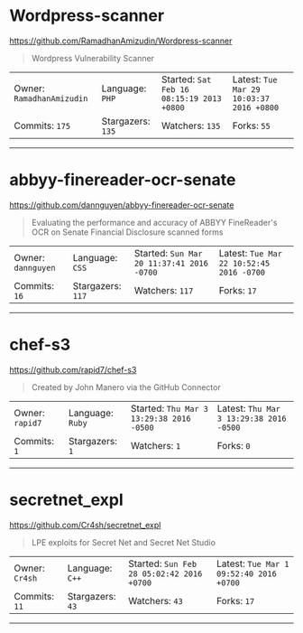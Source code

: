 # Wordpress-scanner

https://github.com/RamadhanAmizudin/Wordpress-scanner
<blockquote>
Wordpress Vulnerability Scanner
</blockquote>

<table>
<tr><td>Owner: <code>RamadhanAmizudin</code></td>
    <td>Language: <code>PHP</code></td>
    <td>Started: <code>Sat Feb 16 08:15:19 2013 +0800</code></td>
    <td>Latest: <code>Tue Mar 29 10:03:37 2016 +0800</code></td></tr>
<tr><td>Commits: <code>175</code></td>
    <td>Stargazers: <code>135</code></td>
    <td>Watchers: <code>135</code></td>
    <td>Forks: <code>55</code></td></tr>
</table>

---

# abbyy-finereader-ocr-senate

https://github.com/dannguyen/abbyy-finereader-ocr-senate
<blockquote>
Evaluating the performance and accuracy of ABBYY FineReader's OCR on Senate Financial Disclosure scanned forms
</blockquote>

<table>
<tr><td>Owner: <code>dannguyen</code></td>
    <td>Language: <code>CSS</code></td>
    <td>Started: <code>Sun Mar 20 11:37:41 2016 -0700</code></td>
    <td>Latest: <code>Tue Mar 22 10:52:45 2016 -0700</code></td></tr>
<tr><td>Commits: <code>16</code></td>
    <td>Stargazers: <code>117</code></td>
    <td>Watchers: <code>117</code></td>
    <td>Forks: <code>17</code></td></tr>
</table>

---

# chef-s3

https://github.com/rapid7/chef-s3
<blockquote>
Created by John Manero via the GitHub Connector
</blockquote>

<table>
<tr><td>Owner: <code>rapid7</code></td>
    <td>Language: <code>Ruby</code></td>
    <td>Started: <code>Thu Mar 3 13:29:38 2016 -0500</code></td>
    <td>Latest: <code>Thu Mar 3 13:29:38 2016 -0500</code></td></tr>
<tr><td>Commits: <code>1</code></td>
    <td>Stargazers: <code>1</code></td>
    <td>Watchers: <code>1</code></td>
    <td>Forks: <code>0</code></td></tr>
</table>

---

# secretnet_expl

https://github.com/Cr4sh/secretnet_expl
<blockquote>
LPE exploits for Secret Net and Secret Net Studio
</blockquote>

<table>
<tr><td>Owner: <code>Cr4sh</code></td>
    <td>Language: <code>C++</code></td>
    <td>Started: <code>Sun Feb 28 05:02:42 2016 +0700</code></td>
    <td>Latest: <code>Tue Mar 1 09:52:40 2016 +0700</code></td></tr>
<tr><td>Commits: <code>11</code></td>
    <td>Stargazers: <code>43</code></td>
    <td>Watchers: <code>43</code></td>
    <td>Forks: <code>17</code></td></tr>
</table>

---

